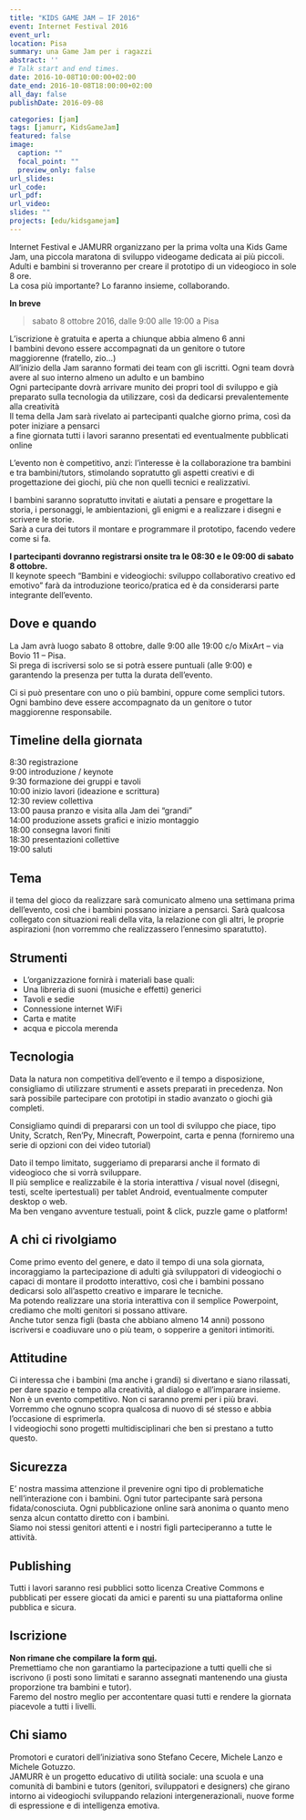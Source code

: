 ```yaml
---
title: "KIDS GAME JAM – IF 2016"
event: Internet Festival 2016
event_url: 
location: Pisa
summary: una Game Jam per i ragazzi
abstract: ''
# Talk start and end times.
date: 2016-10-08T10:00:00+02:00
date_end: 2016-10-08T18:00:00+02:00
all_day: false
publishDate: 2016-09-08

categories: [jam]
tags: [jamurr, KidsGameJam]
featured: false
image:
  caption: ""
  focal_point: ""
  preview_only: false
url_slides:
url_code:
url_pdf:
url_video: 
slides: ""
projects: [edu/kidsgamejam]
---
```


Internet Festival e JAMURR organizzano per la prima volta una Kids Game Jam, una piccola maratona di sviluppo videogame dedicata ai più piccoli. Adulti e bambini si troveranno per creare il prototipo di un videogioco in sole 8 ore.  
La cosa più importante? Lo faranno insieme, collaborando.

**In breve**  
> sabato 8 ottobre 2016, dalle 9:00 alle 19:00 a Pisa  

L’iscrizione è gratuita e aperta a chiunque abbia almeno 6 anni  
I bambini devono essere accompagnati da un genitore o tutore maggiorenne (fratello, zio…)  
All’inizio della Jam saranno formati dei team con gli iscritti. Ogni team dovrà avere al suo interno almeno un adulto e un bambino  
Ogni partecipante dovrà arrivare munito dei propri tool di sviluppo e già preparato sulla tecnologia da utilizzare, così da dedicarsi prevalentemente alla creatività  
Il tema della Jam sarà rivelato ai partecipanti qualche giorno prima, così da poter iniziare a pensarci  
a fine giornata tutti i lavori saranno presentati ed eventualmente pubblicati online

L’evento non è competitivo, anzi: l’interesse è la collaborazione tra bambini e tra bambini/tutors, stimolando sopratutto gli aspetti creativi e di progettazione dei giochi, più che non quelli tecnici e realizzativi.

I bambini saranno sopratutto invitati e aiutati a pensare e progettare la storia, i personaggi, le ambientazioni, gli enigmi e a realizzare i disegni e scrivere le storie.  
Sarà a cura dei tutors il montare e programmare il prototipo, facendo vedere come si fa.

**I partecipanti dovranno registrarsi onsite tra le 08:30 e le 09:00 di sabato 8 ottobre.**  
Il keynote speech “Bambini e videogiochi: sviluppo collaborativo creativo ed emotivo” farà da introduzione teorico/pratica ed è da considerarsi parte integrante dell’evento.

## Dove e quando

La Jam avrà luogo sabato 8 ottobre, dalle 9:00 alle 19:00 c/o MixArt – via Bovio 11 – Pisa.  
Si prega di iscriversi solo se si potrà essere puntuali (alle 9:00) e garantendo la presenza per tutta la durata dell’evento.

Ci si può presentare con uno o più bambini, oppure come semplici tutors.  
Ogni bambino deve essere accompagnato da un genitore o tutor maggiorenne responsabile.

## Timeline della giornata

8:30 registrazione  
9:00 introduzione / keynote  
9:30 formazione dei gruppi e tavoli  
10:00 inizio lavori (ideazione e scrittura)  
12:30 review collettiva  
13:00 pausa pranzo e visita alla Jam dei “grandi”  
14:00 produzione assets grafici e inizio montaggio  
18:00 consegna lavori finiti  
18:30 presentazioni collettive  
19:00 saluti

## Tema

il tema del gioco da realizzare sarà comunicato almeno una settimana prima dell’evento, così che i bambini possano iniziare a pensarci. Sarà qualcosa collegato con situazioni reali della vita, la relazione con gli altri, le proprie aspirazioni (non vorremmo che realizzassero l’ennesimo sparatutto).

## Strumenti

-   L’organizzazione fornirà i materiali base quali:
-   Una libreria di suoni (musiche e effetti) generici
-   Tavoli e sedie
-   Connessione internet WiFi
-   Carta e matite
-   acqua e piccola merenda

## Tecnologia

Data la natura non competitiva dell’evento e il tempo a disposizione, consigliamo di utilizzare strumenti e assets preparati in precedenza. Non sarà possibile partecipare con prototipi in stadio avanzato o giochi già completi.

Consigliamo quindi di prepararsi con un tool di sviluppo che piace, tipo Unity, Scratch, Ren’Py, Minecraft, Powerpoint, carta e penna (forniremo una serie di opzioni con dei video tutorial)

Dato il tempo limitato, suggeriamo di prepararsi anche il formato di videogioco che si vorrà sviluppare.  
Il più semplice e realizzabile è la storia interattiva / visual novel (disegni, testi, scelte ipertestuali) per tablet Android, eventualmente computer desktop o web.  
Ma ben vengano avventure testuali, point & click, puzzle game o platform!

## A chi ci rivolgiamo

Come primo evento del genere, e dato il tempo di una sola giornata, incoraggiamo la partecipazione di adulti già sviluppatori di videogiochi o capaci di montare il prodotto interattivo, così che i bambini possano dedicarsi solo all’aspetto creativo e imparare le tecniche.  
Ma potendo realizzare una storia interattiva con il semplice Powerpoint, crediamo che molti genitori si possano attivare.  
Anche tutor senza figli (basta che abbiano almeno 14 anni) possono iscriversi e coadiuvare uno o più team, o sopperire a genitori intimoriti.

## Attitudine

Ci interessa che i bambini (ma anche i grandi) si divertano e siano rilassati, per dare spazio e tempo alla creatività, al dialogo e all’imparare insieme.  
Non è un evento competitivo. Non ci saranno premi per i più bravi.  
Vorremmo che ognuno scopra qualcosa di nuovo di sé stesso e abbia l’occasione di esprimerla.  
I videogiochi sono progetti multidisciplinari che ben si prestano a tutto questo.

## Sicurezza

E’ nostra massima attenzione il prevenire ogni tipo di problematiche nell’interazione con i bambini. Ogni tutor partecipante sarà persona fidata/conosciuta. Ogni pubblicazione online sarà anonima o quanto meno senza alcun contatto diretto con i bambini.  
Siamo noi stessi genitori attenti e i nostri figli parteciperanno a tutte le attività.

## Publishing

Tutti i lavori saranno resi pubblici sotto licenza Creative Commons e pubblicati per essere giocati da amici e parenti su una piattaforma online pubblica e sicura.

## Iscrizione

**Non rimane che compilare la form [qui](https://goo.gl/forms/nwFrznMPZ4gRCyVu2).**  
Premettiamo che non garantiamo la partecipazione a tutti quelli che si iscrivono (i posti sono limitati e saranno assegnati mantenendo una giusta proporzione tra bambini e tutor).  
Faremo del nostro meglio per accontentare quasi tutti e rendere la giornata piacevole a tutti i livelli.

## Chi siamo

Promotori e curatori dell’iniziativa sono Stefano Cecere, Michele Lanzo e Michele Gotuzzo.  
JAMURR è un progetto educativo di utilità sociale: una scuola e una comunità di bambini e tutors (genitori, sviluppatori e designers) che girano intorno ai videogiochi sviluppando relazioni intergenerazionali, nuove forme di espressione e di intelligenza emotiva.
